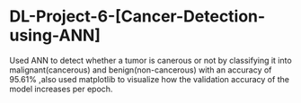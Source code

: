 # DL-Project-6-[Cancer-Detection-using-ANN]

Used ANN to detect whether a tumor is canerous or not by classifying it into malignant(cancerous) and benign(non-cancerous) with an accuracy of 95.61% ,also used matplotlib to visualize  how the validation accuracy of the model increases per epoch.
